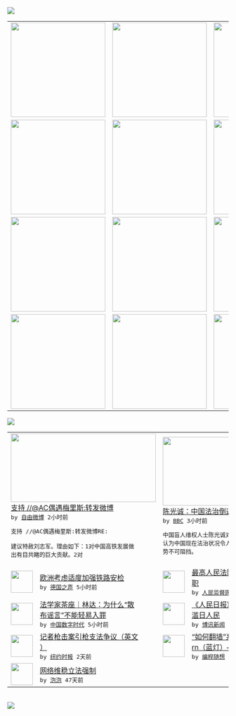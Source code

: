 

<a href="https://github.com/greatfire/z/raw/master/FreeBrowser.apk"><img src="https://raw.githubusercontent.com/greatfire/wiki/master/x/header.png" /></a><table><tr><td width="262" align="center" valign="center"><a href="https://github.com/greatfire/wiki/wiki/nyt" title="纽约时报中文网 国际纵览"><img src="https://raw.githubusercontent.com/greatfire/wiki/master/x/nyt_flag.png" width="215"/></a></td><td width="262" align="center" valign="center"><a href="https://github.com/greatfire/wiki/wiki/dw" title=""><img src="https://raw.githubusercontent.com/greatfire/wiki/master/x/dw_flag.png" width="215"/></a></td><td width="262" align="center" valign="center"><a href="https://github.com/greatfire/wiki/wiki/rmjd" title=""><img src="https://raw.githubusercontent.com/greatfire/wiki/master/x/rmjd_flag.png" width="215"/></a></td></tr><tr><td width="262" align="center" valign="center"><a href="https://github.com/paopaonetizen/website" title="泡泡 - 未经审查的互联网信息"><img src="https://raw.githubusercontent.com/greatfire/wiki/master/x/pp_flag.png" width="215"/></a></td><td width="262" align="center" valign="center"><a href="https://github.com/getlantern/mirror" title="以及自由微博和GreatFire.org官方中文论坛"><img src="https://raw.githubusercontent.com/greatfire/wiki/master/x/lantern_flag.png" width="215"/></a></td><td width="262" align="center" valign="center"><a href="https://github.com/cdtmirrors/m/" title=""><img src="https://raw.githubusercontent.com/greatfire/wiki/master/x/cdt_flag.png" width="215"/></a></td></tr><tr><td width="262" align="center" valign="center"><a href="https://github.com/program-think/blog" title="编程随想的博客"><img src="https://raw.githubusercontent.com/greatfire/wiki/master/x/pt_flag.png" width="215"/></a></td><td width="262" align="center" valign="center"><a href="https://github.com/greatfire/wiki/wiki/bbc" title=""><img src="https://raw.githubusercontent.com/greatfire/wiki/master/x/bbc_flag.png" width="215"/></a></td><td width="262" align="center" valign="center"><a href="https://github.com/freeweibo/s" title="自由微博 - 匿名和不受屏蔽的新浪微博搜索"><img src="https://raw.githubusercontent.com/greatfire/wiki/master/x/fw_flag.png" width="215"/></a></td></tr><tr><td width="262" align="center" valign="center"><a href="https://github.com/greatfire/wiki/wiki/google" title=""><img src="https://raw.githubusercontent.com/greatfire/wiki/master/x/google_flag.png" width="215"/></a></td><td width="262" align="center" valign="center"><a href="https://github.com/bxnews/boxun" title=""><img src="https://raw.githubusercontent.com/greatfire/wiki/master/x/bx_flag.png" width="215"/></a></td><td width="262" align="center" valign="center"><a href="https://github.com/greatfire/wiki/wiki/open-source" title="欢迎访问GreatFire.org开发者项目网站"><img src="https://raw.githubusercontent.com/greatfire/wiki/master/x/open-source_flag.png" width="215"/></a></td></tr></table><img src="https://raw.githubusercontent.com/greatfire/wiki/master/x/newsfeed text.png" /><table cols="4"><tr><td colspan="2" width="380"><a href="https://freeweibo.com/weibo/3881429882582994"><img src="http://ww3.sinaimg.cn/large/5854ac96jw1evju3xjz7kj204905kdft.jpg" width="330" height="156"/></a></br><a href="https://freeweibo.com/weibo/3881429882582994">支持 //@AC偶遇梅里斯:转发微博</a></br><kbd> by <a href="https://freeweibo.com/">自由微博</a> 2小时前 </kbd></br><pre>支持 //@AC偶遇梅里斯:转发微博RE: <br/>建议特赦刘志军。理由如下：1对中国高铁发展做<br/>出有目共睹的巨大贡献。2对</pre></td><td colspan="2" width="380"><a href="http://www.bbc.com/zhongwen/simp/china/2015/08/150829_china_chenguangcheng"><img src="http://a.files.bbci.co.uk/worldservice/live/assets/images/2014/07/28/140728162457_chenguangcheng_144x81_reuters_nocredit.jpg" width="330" height="156"/></a></br><a href="http://www.bbc.com/zhongwen/simp/china/2015/08/150829_china_chenguangcheng">陈光诚：中国法治倒退但公民更加觉醒</a></br><kbd> by <a href="http://www.bbc.co.uk/zhongwen/simp">BBC</a> 3小时前 </kbd></br><pre>中国盲人维权人士陈光诚对BBC中文网表示，他<br/>认为中国现在法治状况令人担忧，但公民觉醒的趋<br/>势不可阻挡。</pre></td></tr><tr><td><img src="http://www.dw.com/image/0,,18671857_302,00.jpg" width="50" height="50"/></td><td width="280"><a href="http://dw.com/p/1GNwL?maca=chi-GK-text-greatfire-all-chinese-15625-xml-mrss">欧洲考虑适度加强铁路安检</a></br><kbd> by <a href="http://dw.de">德国之声</a> 5小时前 </kbd></td><td><img src="http://www.rmjdw.com/uploads/allimg/150829/1946322426-0.png" width="50" height="50"/></td><td width="280"><a href="http://www.rmjdw.com//yongguandangan/20150829/15160.html">最高人民法院副院长奚晓明被免<br/>职 </a></br><kbd> by <a href="http://www.rmjdw.com/">人民监督网</a> 5小时前 </kbd></td></tr><tr><td><img src="https://raw.githubusercontent.com/greatfire/wiki/master/x/cdt_logo.png" width="50" height="50"/></td><td width="280"><a href="http://feedproxy.google.com/~r/chinadigitaltimes/IyPt/~3/HIt54OhH_1o/">法学家茶座｜林达：为什么“散<br/>布谣言”不能轻易入罪</a></br><kbd> by <a href="http://chinadigitaltimes.net/chinese/">中国数字时代</a> 5小时前 </kbd></td><td><img src="https://raw.githubusercontent.com/greatfire/wiki/master/x/bx_logo.png" width="50" height="50"/></td><td width="280"><a href="http://www.boxun.com/news/gb/china/2015/08/201508291016.shtml">《人民日报》社长杨振武被举报<br/>滥日人民</a></br><kbd> by <a href="http://www.boxun.com">博讯新闻</a> 1天前 </kbd></td></tr><tr><td><img src="https://raw.githubusercontent.com/greatfire/wiki/master/x/nyt_logo.png" width="50" height="50"/></td><td width="280"><a href="https://dghiur1u8xlqa.cloudfront.net/usa/20150828/cc28virginia/">记者枪击案引枪支法争议（英文<br/>）</a></br><kbd> by <a href="http://m.cn.nytimes.com/">纽约时报</a> 2天前 </kbd></td><td><img src="https://raw.githubusercontent.com/greatfire/wiki/master/x/pt_logo.png" width="50" height="50"/></td><td width="280"><a href="http://feedproxy.google.com/~r/programthink/~3/4--HT88wNbc/gfw-lantern.html">“如何翻墙”系列：Lante<br/>rn（蓝灯）——开源且...</a></br><kbd> by <a href="http://program-think.blogspot.com">编程随想</a> 2天前 </kbd></td></tr><tr><td><img src="http://pao-pao.net/sites/pao-pao.net/files/styles/base_adaptive/public/6523513689_baeec3c53c_z_0.jpg?itok=NM8cQ_d1" width="50" height="50"/></td><td width="280"><a href="https://pao-pao.net/article/593">网络维稳立法强制</a></br><kbd> by <a href="https://pao-pao.net">泡泡</a> 47天前 </kbd></td></table></br><a href="https://github.com/greatfire/z/raw/master/FreeBrowser.apk"><img src="https://raw.githubusercontent.com/greatfire/wiki/master/x/download app.png" /></a>